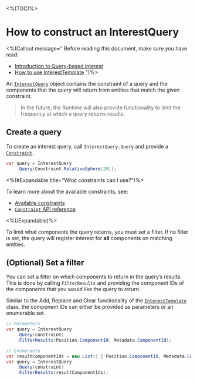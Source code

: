 <%(TOC)%>

# How to construct an InterestQuery

<%(Callout message="
Before reading this document, make sure you have read:

  * [Introduction to Query-based interest]({{urlRoot}}/modules/qbi-helper/intro-to-qbi)
  * [How to use InterestTemplate]({{urlRoot}}/modules/qbi-helper/interest-template)
")%>

An [`InterestQuery`]({{urlRoot}}/api/query-based-interest/interest-query) object contains the constraint of a query and the components that the query will return from entities that match the given constraint.

> In the future, the Runtime will also provide functionality to limit the frequency at which a query returns results.

## Create a query

To create an interest query, call `InterestQuery.Query` and provide a [`Constraint`]({{urlRoot}}/api/query-based-interest/constraint).

```csharp
var query = InterestQuery
    .Query(Constraint.RelativeSphere(20));
```

<%(#Expandable title="What constraints can I use?")%>

To learn more about the available constraints, see:

* [Available constraints]({{urlRoot}}/modules/qbi-helper/intro-to-qbi#constraints)
* [`Constraint` API reference]({{urlRoot}}/api/query-based-interest/constraint)

<%(/Expandable)%>

To limit what components the query returns, you must set a filter. If no filter is set, the query will register interest for **all** components on matching entities.

## (Optional) Set a filter

You can set a filter on which components to return in the query’s results. This is done by calling `FilterResults` and providing the component IDs of the components that you would like the query to return.

Similar to the Add, Replace and Clear functionality of the [`InterestTemplate`]({{urlRoot}}/api/query-based-interest/interest-template) class, the component IDs can either be provided as parameters or an enumerable set.

```csharp
// Parameters
var query = InterestQuery
    .Query(constraint)
    .FilterResults(Position.ComponentId, Metadata.ComponentId);

// Enumerable
var resultComponentIds = new List() { Position.ComponentId, Metadata.ComponentId };
var query = InterestQuery
    .Query(constraint)
    .FilterResults(resultComponentIds);
```
